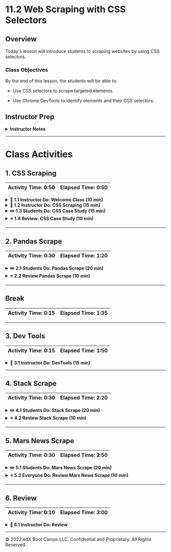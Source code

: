 # 11.2 Web Scraping with CSS Selectors

## Overview

Today's lesson will introduce students to scraping websites by using CSS selectors.

### Class Objectives

By the end of this lesson, the students will be able to:

* Use CSS selectors to scrape targeted elements.

* Use Chrome DevTools to identify elements and their CSS selectors.


## Instructor Prep

<details>
    <summary><strong>Instructor Notes</strong></summary>

* The objective of today's class is to go deeper into web scraping by using CSS selectors to target elements in addition to HTML tags.

* You will also demonstrate how to use Chrome DevTools in order to explore websites and identify elements for scraping.

* Have your TAs refer to the [Time Tracker](TimeTracker.xlsx) to stay on track.

* If you have issues with any of today's activities, you may report them [here](https://forms.gle/NL2akU5pSa5JMHi27).


</details>

- - -

# Class Activities

## 1. CSS Scraping

| Activity Time:       0:50 |  Elapsed Time:      0:50  |
|---------------------------|---------------------------|

<details>
    <summary><strong>📣 1.1 Instructor Do: Welcome Class (10 min)</strong></summary>

* Open the [slideshow](https://docs.google.com/presentation/d/1GZ0ZzQYO68_a4k4Gdhzq0Q7YDvIagCOVhO5yE18ewv0/edit?usp=sharing), and use the first few slides to welcome the class and cover the following points:

* Start by asking students to recall what they learned in the previous class. Answer any questions they have about those topics and activities.

* Explain that today's activities will build on the topics from the previous lesson, so it's important that they are comfortable with HTML, CSS, and Beautiful Soup.

* Facilitate a brief review session by calling on students to answer questions about the material from Day 1, such as the following:

    * What is the difference between HTML and CSS?

    * What are some examples of HTML elements?

    * What is an HTML tag?

    * What is a CSS selector?

    * What is Beautiful Soup used for?

    * What does the Beautiful Soup `find` method return?

* Now introduce today's objectives. Explain to students that today they will work on more advanced web scraping activities by using CSS selectors to identify elements to target.

* In addition, they will learn how to use Chrome DevTools to explore the elements within websites.

* Ask the class the following questions and call on students for answers:

    * **Q:** How are you feeling about your progress so far?

    * **A:** We are starting to build your skillset. It’s also okay to feel overwhelmed as long as you don’t give up.

    * **Q:** How comfortable do you feel with this topic?

    * **A:** Let's do "fist to five" together. If you are not feeling confident, hold up a fist (0). If you feel very confident, hold up an open hand (5).

  </details>

 <details>
  <summary><strong>📣 1.2 Instructor Do: CSS Scraping (15 min)</strong></summary>

* Explain that in this example, we will use Beautiful Soup and CSS identifiers to scrape information from a web page. Open [css_solved.ipynb](Activities/01-Ins_CSS_Identifiers/Solved/css_solved.ipynb) in Jupyter Notebook and send out the file to students so they can follow along.

* Explain that we first import Beautiful Soup, then import the HTML document as a Python string.

  ```python
  from bs4 import BeautifulSoup

  html = """
  <!DOCTYPE html>
  <html lang="en">

  <head>
      <meta charset="UTF-8">
      <meta http-equiv="X-UA-Compatible" content="IE=edge">
      <meta name="viewport" content="width=device-width, initial-scale=1.0">
      <title>My First CSS Adventure</title>

      <style>
        #cities {
            color: purple;
        }

        .meat {
            color: brown;
        }

        .vegetarian {
            color: green;
        }

        #favorite {
            color: orange;
        }
    </style>

  </head>

  ...

  """
  ```

* Explain that the next task is to parse the code with Beautiful Soup.

  ```python
  soup = BeautifulSoup(html, 'html.parser')
  ```

* Explain that, to retrieve the ordered list with an `id` of `cities`,  we use the `find` method and use its `id` as an argument.

  * The HTML code of the ordered list is returned.

    ```python
    cities = soup.find('ol', id='cities')
    ```

    ```html
    <ol id="cities">
    <li>New York</li>
    <li>Paris</li>
    <li>Seoul</li>
    <li>Prague</li>
    </ol>
    ```

* Next, explain that the `find_all` method can be used to list all cities in this ordered list.

  * Since each list item contains the name of a city, `'li'` is used as the argument of the `find_all` method.

  * A `for` loop can then be used to print all cities.

  * The `text` attribute can be used to print only the text of each city, omitting its HTML tags.

  * Alternatively to a `for` loop, a list comprehension can also be used to return a list of city names.

* Take a moment to emphasize that whereas the `find` method returns only the first matching result, the `find_all` method returns all matching results.


  ```python
  city_list_items = cities.find_all('li')

  for city in city_list_items:
      print(city)

  for city in city_list_items:
      print(city.text)

  [city.text for city in city_list_items]
  ```

* Explain that, in the next example, all list items are returned.

  ```python
  all_items = soup.find_all('li')

  [item for item in all_items]

  [item.text for item in all_items]
  ```

* Next, show how to retrieve elements by class. Here, the goal is to retrieve all items that belong to the `meat` class.

  * Again, the `find_all` method is used.

  * The `class_` argument contains an underscore because `class` is a reserved keyword in Python.

  * A list comprehension is used here, but a `for` loop can also be used.

    ```python
    meat_items = soup.find_all('li', class_='meat')

    [meat.text for meat in meat_items]
    ```

* Finally, do the same for the `vegetarian` class.

  ```python
  vegetarian_items = soup.find_all('li', class_='vegetarian')

  [v.text for v in vegetarian_items]
  ```

* Ask the students if they have any questions before moving onto the next activity.

</details>

<details>

 <summary><strong>✏️ 1.3 Students Do: CSS Case Study (15 min)</strong></summary>


* In this activity, the students will use CSS selectors to collect data from HTML code.

* Use the slides to present this activity to the class.

* Send out the following instructions and starter file:

  * **Instructions:** [README.md](Activities/02-Stu_CSS_Case_Study/README.md)

  * **File:** [css_case_study_unsolved.ipynb](Activities/02-Stu_CSS_Case_Study/Unsolved/css_case_study_unsolved.ipynb)

</details>

<details>

  <summary><strong>⭐  1.4 Review: CSS Case Study (10 min)</strong></summary>

* Open [css_case_study_solved.ipynb](Activities/02-Stu_CSS_Case_Study/Solved/css_case_study_solved.ipynb) in Jupyter Notebook, send the file to students, and go over the code with the class.

* During the review, emphasize the high-level view of the steps we took. We used the CSS selectors `id` and `class` to scrape and extract text from the HTML code.

</details>

- - -

## 2. Pandas Scrape

| Activity Time:       0:30 |  Elapsed Time:      1:20  |
|---------------------------|---------------------------|

<details>
  <summary><strong>✏️ 2.1 Students Do: Pandas Scrape (20 min)</strong></summary>

* In this activity, students will use Beautiful Soup to extract information from a simplified version of the official Pandas website.

* Open [css.html](Activities/03-Stu_Pandas_CSS_Scrape/Resources/css.html) in a browser and explain that students will use Beautiful Soup to scrape information on this page.

* Send out the following HTML file and instructions:

  * **File:** [css.html](Activities/03-Stu_Pandas_CSS_Scrape/Resources/css.html)

  * **Instructions:** [README.md](Activities/03-Stu_Pandas_CSS_Scrape/README.md)

* Answer any questions before breaking the students out into groups.

* Divide students into groups of 3-5. They should work on the solution by themselves, but they can talk to others in their group to get tips.

* Let students know that they may be asked to share and walk through their work at the end of the activity.

</details>

<details>
  <summary><strong>⭐ 2.2 Review Pandas Scrape (10 min)</strong></summary>

* Open [css.html](Activities/03-Stu_Pandas_CSS_Scrape/Resources/css.html) in a browser to show students what it looks like.

* Open [pandas_scrape_solved.ipynb](Activities/03-Stu_Pandas_CSS_Scrape/Solved/pandas_scrape_solved.ipynb) in Jupyter Notebook and send out the file to students. Walk your students through the code.

* Explain that, once again, we import the Beautiful Soup library and import the HTML code as a Python string. We subsequently parse the HTML code with Beautiful Soup.

* Next, explain that we use the `find_all` method to search for all `h3` elements.

  * The result returns a list of `h3` elements, including the tags.

  ```python
  all_titles = soup.find_all('h3')
  all_titles
  ```

  ```text
  [<h3 class="section-header">Getting Started</h3>,
  <h3 class="section-header">Documentation</h3>,
  <h3 class="section-header">The pandas Community</h3>]
  ```

* Explain that, in order to return only the text of the h3-level headers, we can use the `text` property.

  * This time, a list of the headers is returned.

  ```python
  titles = [title.text for title in all_titles]
  ```

  ```text
  ['Getting Started', 'Documentation', 'The pandas Community']
  ```

* Explain that to retrieve the HTML code for only the "Getting Started" section, we can use the `find` method to locate the `div` by its `id`.

  * The result is assigned the variable `start_section`.

  ```python
  start_section = soup.find('div', id="start")
  ```

* Explain that we can then further narrow the search if we're interested in finding the first `h3` element of this section.

  ```python
  start_description = start_section.find('h3').text
  ```

* Next, go over how to find all the links in the section.

  * The `find_all` method is called to find all `a` elements (links, or "anchors").

  ```python
  start_links = start_section.find_all('a')
  ```

  ```text
  [<a href="https://pandas.pydata.org/getting_started.html">
  <li>Install pandas</li>
  </a>,
  <a href="https://pandas.pydata.org/docs/getting_started/index.html">
  <li>Getting started</li>
  </a>]
  ```

* Explain that the `href` attribute can be used to retrieve the URL of each link.

  ```python
  start_urls = [link['href'] for link in start_links]
  ```

  ```text
  ['https://pandas.pydata.org/getting_started.html',
  'https://pandas.pydata.org/docs/getting_started/index.html']
  ```

* Likewise, explain that the same strategy can be used to retrieve the URLs of all the links on the page.

  ```python
  all_urls = [link['href'] for link in soup.find_all('a')]
  ```

* If there is time, go over the bonus solution.

  * The task is to assemble the scraped data into a usable data structure.

  * Here, we use a dictionary to hold the data.

* Explain that we begin with an empty dictionary. We will fill this with the scraped data.

  ```python
  pandas_info_dict = {}
  ```

* Next, explain the iterative process.

  * All the `div` elements are retrieved with `find_all` method.

  * A `for` loop is used to retrieve the title of each div. This becomes the key of the dictionary item for that section.

  * In the `for` loop, all links are retrieved with `find_all('a')`. The URL is retrieved with the `href` attribute of each link. The list of URLs becomes the value of the dictionary item for that section.

  ```python
  all_divs = soup.find_all('div')
  for div in all_divs:
      div_description = div.find('h3').text
      urls = [link['href'] for link in div.find_all('a')]
      pandas_info_dict[div_description] = urls
  ```

* Ask the students if they have any questions before taking them into the break.

</details>


- - -

## Break

| Activity Time:       0:15 |  Elapsed Time:      1:35  |
|---------------------------|---------------------------|

- - -


## 3. Dev Tools

| Activity Time:       0:15 |  Elapsed Time:      1:50  |
|---------------------------|---------------------------|


<details>
  <summary><strong>📣  3.1 Instructor Do: DevTools (15 min)</strong></summary>

* In this activity, you will demonstrate how to use Chrome DevTools in order to identify HTML elements and their CSS selectors.

* Open [devtools.ipynb](Activities/04-Ins_DevTools/Solved/devtools.ipynb) in Jupyter Notebook and send the file out to students. This will be demonstrated to the students later in the activity.

* Explain that up to this point, we have scraped pages by pasting HTML code into Jupyter Notebook and examining the code.

  * However, this is not a very practical approach: many pages have very long code and some are generated dynamically.

  * We need a more efficient way of honing in on target elements.

* Explain that Chrome's DevTools is handy in examining web pages and identifying the CSS selectors we're interested in.

* Share that, at this point, we'll begin scraping real websites by using Chrome's DevTools in tandem with Splinter, an automated browsing package.

* Explain that this activity will focus on DevTools, with only basic usage of Splinter. The next lesson will go deeper into Splinter.

* Have your students navigate to Stack Overflow's [Python questions page](https://stackoverflow.com/questions/tagged/python?sort=MostVotes&edited=true).

* Have students open up DevTools.

  * The keyboard shortcuts are: Option + Command ⌘ + i (on Macs), or Shift + CTRL + i (on Windows)

* DevTools may be docked below the webpage, to the left or right of it, or in a separate window, depending on personal preference. To consider accessibility needs, the students may wish to select their DevTools dock location. Demonstrate this by selecting the 3 vertical dots in the upper right corner of the DevTools dock, beside the exit button, and pointing out the "Dock side" menu item, as captured in the following image:

  ![Click on the 3 vertical dots menu and view the "Dock side" menu item.](Images/devtools00.png)

* Make sure the `Elements` pane is selected. Click on the square containing an arrow, and explain that it allows us to inspect any element on the page.

  ![Click on the inspect button.](Images/devtools01.png)

* While the inspect element button (the square with the arrow) is blue, click on the header text at the top of the page to inspect its code.

  ![Inspect an element.](Images/devtools02.png)

* Explain the following:

  * The header is an `<h1>` element.

  * It has several classes that are separated by space, e.g. `fs-headline1`.

* Show that we can directly apply a CSS styling to the element. In the `Styles` tab (on the right side of the DevTools dock if DevTools is below the webpage, otherwise at the bottom of the dock), type `color: blue` in the `element.style` brace.

  * This changes the font color of the header.

    ![Change color with CSS](Images/devtools03.png)

* Next, ask your students the steps they would take to scrape the most commonly asked Python questions from this page. After eliciting responses, explain that it might go something like the following:

  * Use DevTools to identify the CSS selector of a question.

  * Use BeautifulSoup's `find_all` method and the `class_` (emphasis on the underscore) argument to find all instances of the class on the page.

  * Iterate through the results and extract the text with the `text` attribute.

* Ask a student to inspect a question and identify its CSS `class`.

  * Here, we are inspecting only the summary question at the top of each box.

![Inspecting a question](Images/devtools05.png)

* Explain the following:

  * Inspecting a question reveals that it belongs to the `s-link` class.

  * Changing its color to green confirms that we identified the correct class.

  * Styling an element with CSS is not necessary, but used here for illustrative purposes.

* Next, open the Jupyter Notebook and walk through the code. Explain that we must first import the necessary modules and set up the automated browser.

  * Splinter's automated browser will visit the website and return the HTML code.

    ```python
    from splinter import Browser
    from bs4 import BeautifulSoup

    browser = Browser('chrome')
    ```

* Explain that, in the next cells, the automated browser visits the web site, it extracts the HTML code, and that Beautiful Soup parses the HTML.

  ```python
  url = "https://stackoverflow.com/questions/tagged/python?sort=MostVotes&edited=true"

  browser.visit(url)

  html = browser.html

  soup = BeautifulSoup(html, 'html.parser')
  ```

* In the next lines of code, explain that the `find` method is used to find the `h1`-level header text.

  * The `strip` method removes whitespace (here, the `\n` used to represent a newline) from strings.

    ```python
    soup.find('h1').text
    '\nQuestions tagged [python]        ' # result

    soup.find('h1').text.strip()
    'Questions tagged [python]' # result
    ```

* In the next line, explain that the `class` we identified earlier for a question is used to retrieve all questions from the page.

  * The `find_all` method is used to find all anchor elements (`a`).

  * The `s-link` is supplied as an argument to `class_`.

  * The code returns a list of all links with this class.

    ```python
    questions = soup.find_all('a', class_='s-link')
    ```

* Show what's being stored in the list of questions. Point out that some of the results look different than what we would expect based on what we saw in DevTools.

* Explore this by running the following code to show the class of each list element:

  ```python
  for question in questions:
      print(question['class'])
  ```

* The output shows that the results that looked different actually have multiple classes. We can remove these by running the following code:

  ```python
  questions = [question for question in questions if question['class']==['s-link']]
  ```

* Explain that, now that we have our list of questions, we can further refine the results by supplying attributes.

  * The code returns the `href` attribute, or the URL, to the first question.

  * It then returns the `text` attribute.

    ```python
    questions[0]['href']

    questions[0].text
    ```

* Finally, explain that the automated browser can be closed with the `quit` method.

  ```python
  browser.quit()
  ```

* Summarize the activity:

  * When scraping, DevTools can be used to quickly inspect an element.

  * Identifying an element's CSS selector will be especially useful in scraping, as we'll see in the next activity.

* Ask the students if they have any questions before moving on to the next activity.

</details>


- - -

## 4. Stack Scrape

| Activity Time:       0:30 |  Elapsed Time:      2:20  |
|---------------------------|---------------------------|

<details>
    <summary><strong>✏️ 4.1 Students Do: Stack Scrape (20 min)</strong></summary>

* In this activity, the students will use Chrome DevTools to identify CSS selectors of Stack Overflow's Python page, then use that information to scrape the page.

* Send out the following file and instructions:

  * **File:** [stack_overflow_unsolved.ipynb](Activities/05-Stu_StackOverflow/Unsolved/stack_overflow_unsolved.ipynb)

  * **Instructions:** [README.md](Activities/05-Stu_StackOverflow/README.md)

* Let the students know that they may be asked to share and walk through their work at the end of the activity.

</details>

<details>
  <summary><strong>⭐ 4.2 Review Stack Scrape (10 min)</strong></summary>

* First go to the Stack Overflow [Python page](https://stackoverflow.com/questions/tagged/python?sort=MostVotes&edited=true).

* Explain that there are, essentially, a number of rectangular boxes on the page, each containing a question.

  * There are also other bits of data, such as the number of votes received, and the number of views.

* Inform students that we will inspect these elements and their CSS selectors with DevTools. Open DevTools. The keyboard shorts are: Option + Command ⌘ + i (on Macs), or Shift + CTRL + i (on Windows).

* Make sure the `Elements` pane is selected, and click on the square button with an arrow to its left to inspect a question.

  * The area that contains a question is a `<div>` with a class of `s-post-summary js-post-summary`.

  ![Use DevTools to find the question element](Images/stack01.png)

* Next, use DevTools to inspect for the number of votes.

  * This time, it's two `<span>` elements, each with a single class: `s-post-summary--stats-item-number` for the number and `s-post-summary--stats-item-unit` for the text "votes".

  ![Find the votes element](Images/stack02.png)

* Next, use DevTools to inspect the excerpt.

  * The excerpt is contained in a `<div>` with a class of `s-post-summary--content-excerpt`.

  ![Find the excerpt element](Images/stack03.png)

* Explain that these pieces of information are used to scrape data.

* Open [stack_overflow_solved.ipynb](Activities/05-Stu_StackOverflow/Solved/stack_overflow_solved.ipynb) in Jupyter Notebook and send out the file to students.

* Explain that the first part of the code sets up an automated browser to visit the website and extract its HTML code.

  ```python
  from splinter import Browser
  from bs4 import BeautifulSoup

  browser = Browser('chrome')

  url = "https://stackoverflow.com/questions/tagged/python?sort=MostVotes&edited=true"
  browser.visit(url)
  html = browser.html
  soup = BeautifulSoup(html, 'html.parser')
  ```

* Explain that all the `<div>` elements containing a question are scraped with Beautiful Soup's `find_all` method.

  * From each `<div>` element, the summary question, the number of votes, and the excerpt will be extracted.

    ```python
    question_divs = soup.find_all('div', class_="s-post-summary js-post-summary")
    ```

* Explain that an empty list is created to hold the scraped data.

  ```python
  question_list = []
  ```

* Go through the details of the `for` loop.

  * For each `<div>` element that contains a question, the elements for summary, votes, and excerpt are returned with `find`.

  * Then the text is pulled by appending the `text` attribute.

  * In each iteration of the `for` loop, an empty dictionary is created to hold the information for each question.

  * The dictionary entry is created with "summary", "votes", and "excerpt" as keys, and the corresponding text entries as their values.

  * The dictionary is appended to the `question_list` list created earlier.

  ```python
  # Create a for loop to extract the information
  for question in question_divs:
      # Extract the summary
      summary = question.find("a", class_="s-link").text

      # Extract the votes
      votes = question.find("span", class_="s-post-summary--stats-item-number").text

      # Extract the excerpt
      excerpt = question.find("div", class_="s-post-summary--content-excerpt").text.strip()

      # Create a dictionary to store the information
      question_dict = {"summary": summary,
                       "votes": int(votes),
                       "excerpt": excerpt}
      # Append the dictionary to the question list
      question_list.append(question_dict)
  ```

* Explain that the votes are string values. To analyze them, they can be converted into integers.

* Finally, explain that we close the browser with the following code.

  ```python
  browser.quit()
  ```

* As you conclude the review, summarize the key points from the activity.

  * DevTools was used to inspect element names and their CSS selectors.

  * To capture the multiple rectangular boxes containing questions, the `find_all` method was used.

  * A `for` loop was used to iterate through each box and find the various components (votes, summary, excerpt).

  * The scraped data was organized into a list of dictionaries.

* Ask the students if they have any questions before moving on to the next activity.

* Reference: [Stack Overflow](https://stackoverflow.com) [user contributions](https://stackoverflow.com/help/licensing) are licensed under a [CC BY-SA](https://creativecommons.org/licenses/by-sa/4.0/) license.

</details>

- - -


## 5. Mars News Scrape

| Activity Time:       0:30 |  Elapsed Time:      2:50  |
|---------------------------|---------------------------|

<details>
    <summary><strong>✏️ 5.1 Students Do: Mars News Scrape (20 min)</strong></summary>

* In this activity, students will get additional web scraping practice by collecting data from a website based on [NASA's Mars News](https://static.bc-edx.com/data/web/mars_news/index.html).

* This is also the website that students will be scraping as part of their challenge. Let them know this as you introduce the activity.

* Send out the following file and instructions:

  * **File:** [mars_news.ipynb](Activities/06-Stu_Scraping_Mars_News/Unsolved/mars_news_unsolved.ipynb)

  * **Instructions:** [README.md](Activities/06-Stu_Scraping_Mars_News/README.md)

* Let students know that they may be asked to share and walk through their work at the end of the activity.

* References: [The Mars Planet Science website](https://static.bc-edx.com/data/web/mars_news/index.html) is operated by edX Boot Camps LLC for educational purposes only. The news article titles, summaries, and images were scraped from [NASA's Mars News](https://mars.nasa.gov/) website in November 2020. Images are used according to the [JPL Image Use Policy](https://www.jpl.nasa.gov/jpl-image-use-policy), courtesy NASA/JPL-Caltech.

</details>

<details>
  <summary><strong>⭐ 5.2 Everyone Do: Review Mars News Scrape (10 min)</strong></summary>

* Open [mars_news_solved.ipynb](Activities/06-Stu_Scraping_Mars_News/Solved/mars_news_solved.ipynb) in Jupyter Notebook, send the file to students, and go over the code with the class.

* Ask students if they have any questions before moving on.

</details>

- - -

## 6. Review

| Activity Time:       0:10 |  Elapsed Time:      3:00  |
|---------------------------|---------------------------|


<details>
  <summary><strong>📣  6.1 Instructor Do: Review </strong></summary>

* Before ending class, review the skills that were covered today.

  * Using Beautiful Soup to extract information by using CSS selectors in addition to HTML elements.

  * Using Chrome DevTools to explore a website and identify elements associated with CSS selectors.

* Explain to students that in the next class, they will further advance their data collection skills by using automated browsing.

* Answer any questions the students may have.

* Finally, encourage your class to begin the Challenge as soon as possible, if they haven’t already, and to use the Learning Assistants channel and prescheduled Office Hours with their instructional team for help as they progress through their work. If they feel like they need context to understand documentation or instructions throughout the week, this is where they can get it.

</details>

- - -

© 2022 edX Boot Camps LLC. Confidential and Proprietary. All Rights Reserved.
